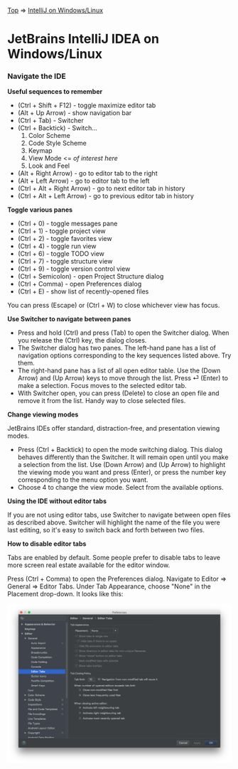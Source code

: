 [Top](README.md) => [IntelliJ on Windows/Linux](ij-win-lin.md)

# JetBrains IntelliJ IDEA on Windows/Linux

### Navigate the IDE

**Useful sequences to remember**

- (Ctrl + Shift + F12) - toggle maximize editor tab
- (Alt + Up Arrow) - show navigation bar
- (Ctrl + Tab) - Switcher
- (Ctrl + Backtick) - Switch...
  1. Color Scheme
  2. Code Style Scheme
  3. Keymap
  4. View Mode <= _of interest here_
  5. Look and Feel
- (Alt + Right Arrow) - go to editor tab to the right
- (Alt + Left Arrow) - go to editor tab to the left
- (Ctrl + Alt + Right Arrow) - go to next editor tab in history
- (Ctrl + Alt + Left Arrow) - go to previous editor tab in history

**Toggle various panes**

- (Ctrl + 0) - toggle messages pane
- (Ctrl + 1) - toggle project view
- (Ctrl + 2) - toggle favorites view
- (Ctrl + 4) - toggle run view
- (Ctrl + 6) - toggle TODO view
- (Ctrl + 7) - toggle structure view
- (Ctrl + 9) - toggle version control view
- (Ctrl + Semicolon) - open Project Structure dialog
- (Ctrl + Comma) - open Preferences dialog
- (Ctrl + E) - show list of recently-opened files

You can press (Escape) or (Ctrl + W) to close whichever view has focus.

**Use Switcher to navigate between panes**

- Press and hold (Ctrl) and press (Tab) to open the Switcher dialog. When you release the (Ctrl) key, the dialog closes.
- The Switcher dialog has two panes. The left-hand pane has a list of navigation options corresponding to the key sequences listed above. Try them.
- The right-hand pane has a list of all open editor table. Use the (Down Arrow) and (Up Arrow) keys to move through the list. Press ⏎ (Enter) to make a selection. Focus moves to the selected editor tab.
- With Switcher open, you can press (Delete) to close an open file and remove it from the list. Handy way to close selected files.

**Change viewing modes**

JetBrains IDEs offer standard, distraction-free, and presentation viewing modes.

- Press (Ctrl + Backtick) to open the mode switching dialog. This dialog behaves differently than the Switcher. It will remain open until you make a selection from the list. Use (Down Arrow) and (Up Arrow) to highlight the viewing mode you want and press (Enter), or press the number key corresponding to the menu option you want.
- Choose 4 to change the view mode. Select from the available options.

**Using the IDE without editor tabs**

If you are not using editor tabs, use Switcher to navigate between open files as described above. Switcher will highlight the name of the file you were last editing, so it's easy to switch back and forth between two files.

**How to disable editor tabs**

Tabs are enabled by default. Some people prefer to disable tabs to leave more screen real estate available for the editor window.

Press (Ctrl + Comma) to open the Preferences dialog. Navigate to Editor => General => Editor Tabs. Under Tab Appearance, choose "None" in the Placement drop-down. It looks like this:

![Disable editor tabs](images/ij-disable-editor-tabs.png)





